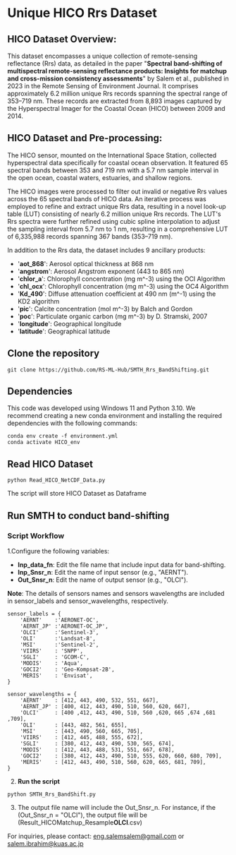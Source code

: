 # Unique HICO Rrs Dataset

  ## HICO Dataset Overview:
This dataset encompasses a unique collection of remote-sensing reflectance (Rrs) data, as detailed in the paper "**Spectral band-shifting of multispectral remote-sensing reflectance products: Insights for matchup and cross-mission consistency assessments**" by Salem et al., published in 2023 in the Remote Sensing of Environment Journal. It comprises approximately 6.2 million unique Rrs records spanning the spectral range of 353–719 nm. These records are extracted from 8,893 images captured by the Hyperspectral Imager for the Coastal Ocean (HICO) between 2009 and 2014.

  ## HICO Dataset and Pre-processing:
The HICO sensor, mounted on the International Space Station, collected hyperspectral data specifically for coastal ocean observation. It featured 65 spectral bands between 353 and 719 nm with a 5.7 nm sample interval in the open ocean, coastal waters, estuaries, and shallow regions.

The HICO images were processed to filter out invalid or negative Rrs values across the 65 spectral bands of HICO data. An iterative process was employed to refine and extract unique Rrs data, resulting in a novel look-up table (LUT) consisting of nearly 6.2 million unique Rrs records. The LUT's Rrs spectra were further refined using cubic spline interpolation to adjust the sampling interval from 5.7 nm to 1 nm, resulting in a comprehensive LUT of 6,335,988 records spanning 367 bands (353–719 nm). 

In addition to the Rrs data, the dataset includes 9 ancillary products:

- '**aot_868**': Aerosol optical thickness at 868 nm
- '**angstrom**': Aerosol Angstrom exponent (443 to 865 nm)
- '**chlor_a**': Chlorophyll concentration (mg m^-3) using the OCI Algorithm
- '**chl_ocx**': Chlorophyll concentration (mg m^-3) using the OC4 Algorithm
- '**Kd_490**': Diffuse attenuation coefficient at 490 nm (m^-1) using the KD2 algorithm
- '**pic**': Calcite concentration (mol m^-3) by Balch and Gordon
- '**poc**': Particulate organic carbon (mg m^-3) by D. Stramski, 2007
- '**longitude**': Geographical longitude
- '**latitude**': Geographical latitude

## Clone the repository
```
git clone https://github.com/RS-ML-Hub/SMTH_Rrs_BandShifting.git
```

## Dependencies
This code was developed using Windows 11 and Python 3.10. We recommend creating a new conda environment and installing the required dependencies with the following commands:
```
conda env create -f environment.yml
conda activate HICO_env
```

## Read HICO Dataset
```
python Read_HICO_NetCDF_Data.py
```
The script will store HICO Dataset as Dataframe

## Run SMTH to conduct band-shifting

### Script Workflow
1.Configure the following variables:
- **Inp_data_fn**: Edit the file name that include input data for band-shifting.
- **Inp_Snsr_n**: Edit the name of input sensor (e.g., "AERNT").
- **Out_Snsr_n**: Edit the name of output sensor (e.g., "OLCI").

**Note**: The details of sensors names and sensors wavelengths are included in sensor_labels and sensor_wavelengths, respectively.
```
sensor_labels = {
	'AERNT'    :'AERONET-OC',
	'AERNT_JP' :'AERONET-OC_JP',
	'OLCI'     :'Sentinel-3',
	'OLI'      :'Landsat-8',
	'MSI'      :'Sentinel-2', 
	'VIIRS'    : 'SNPP', 
	'SGLI'     : 'GCOM-C',
	'MODIS'    : 'Aqua',
	'GOCI2'    : 'Geo-Kompsat-2B',
	'MERIS'    : 'Envisat',
}

sensor_wavelengths = {
    'AERNT'    : [412, 443, 490, 532, 551, 667],  
    'AERNT_JP' : [400, 412, 443, 490, 510, 560, 620, 667],  
    'OLCI'     : [400 ,412, 443, 490, 510, 560 ,620, 665 ,674 ,681 ,709],  
    'OLI'      : [443, 482, 561, 655],  
    'MSI'      : [443, 490, 560, 665, 705],
    'VIIRS'    : [412, 445, 488, 555, 672], 
    'SGLI'     : [380, 412, 443, 490, 530, 565, 674],
    'MODIS'    : [412, 443, 488, 531, 551, 667, 678],	
    'GOCI2'    : [380, 412, 443, 490, 510, 555, 620, 660, 680, 709],
    'MERIS'    : [412, 443, 490, 510, 560, 620, 665, 681, 709],
}

```

2. **Run the script**
```
python SMTH_Rrs_BandShift.py
```

3. The output file name will include the Out_Snsr_n. For instance, if the (Out_Snsr_n = "OLCI"), the output file will be (Result_HICOMatchup_Resample**OLCI**.csv)

For inquiries, please contact: eng.salemsalem@gmail.com  or salem.ibrahim@kuas.ac.jp
